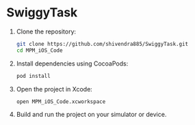 # SwiggyTask

1. Clone the repository:
    ```sh
    git clone https://github.com/shivendra885/SwiggyTask.git
    cd MPM_iOS_Code
    ```

2. Install dependencies using CocoaPods:
    ```sh
    pod install
    ```

3. Open the project in Xcode:
    ```sh
    open MPM_iOS_Code.xcworkspace
    ```

4. Build and run the project on your simulator or device.
